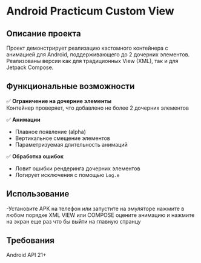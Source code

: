 # Android Practicum Custom View

## Описание проекта
Проект демонстрирует реализацию кастомного контейнера с анимацией для Android, поддерживающего до 2 дочерних элементов. Реализованы версии как для традиционных View (XML), так и для Jetpack Compose.

## Функциональные возможности
✅ **Ограничение на дочерние элементы**  
Контейнер проверяет, что добавлено не более 2 дочерних элементов

✅ **Анимации**  
- Плавное появление (alpha)
- Вертикальное смещение элементов
- Параметризуемая длительность анимаций

✅ **Обработка ошибок**  
- Ловит ошибки рендеринга дочерних элементов
- Логирует исключения с помощью `Log.e`

## Использование

-Установите APK на телефон или запустите на эмуляторе нажмите в любом порядке XML VIEW или COMPOSE оцените анимацию и нажмите на экран еще раз что бы выйти на главную странцу

## Требования

Android API 21+
